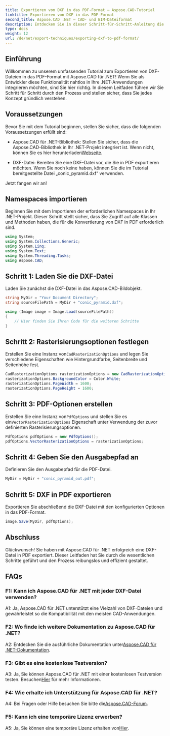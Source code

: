 ```yaml
---
title: Exportieren von DXF in das PDF-Format – Aspose.CAD-Tutorial
linktitle: Exportieren von DXF in das PDF-Format
second_title: Aspose.CAD .NET – CAD- und BIM-Dateiformat
description: Entdecken Sie in dieser Schritt-für-Schritt-Anleitung die nahtlose Integration von Aspose.CAD für .NET, um DXF-Dateien mühelos in PDF zu exportieren.
type: docs
weight: 12
url: /de/net/export-techniques/exporting-dxf-to-pdf-format/
---
```

## Einführung

Willkommen zu unserem umfassenden Tutorial zum Exportieren von DXF-Dateien in das PDF-Format mit Aspose.CAD für .NET! Wenn Sie als Entwickler diese Funktionalität nahtlos in Ihre .NET-Anwendungen integrieren möchten, sind Sie hier richtig. In diesem Leitfaden führen wir Sie Schritt für Schritt durch den Prozess und stellen sicher, dass Sie jedes Konzept gründlich verstehen.

## Voraussetzungen

Bevor Sie mit dem Tutorial beginnen, stellen Sie sicher, dass die folgenden Voraussetzungen erfüllt sind:

- Aspose.CAD für .NET-Bibliothek: Stellen Sie sicher, dass die Aspose.CAD-Bibliothek in Ihr .NET-Projekt integriert ist. Wenn nicht, können Sie es hier herunterladen[Webseite](https://releases.aspose.com/cad/net/).

- DXF-Datei: Bereiten Sie eine DXF-Datei vor, die Sie in PDF exportieren möchten. Wenn Sie noch keine haben, können Sie die im Tutorial bereitgestellte Datei „conic_pyramid.dxf“ verwenden.

Jetzt fangen wir an!

## Namespaces importieren

Beginnen Sie mit dem Importieren der erforderlichen Namespaces in Ihr .NET-Projekt. Dieser Schritt stellt sicher, dass Sie Zugriff auf alle Klassen und Methoden haben, die für die Konvertierung von DXF in PDF erforderlich sind.

```csharp
using System;
using System.Collections.Generic;
using System.Linq;
using System.Text;
using System.Threading.Tasks;
using Aspose.CAD;
```

## Schritt 1: Laden Sie die DXF-Datei

Laden Sie zunächst die DXF-Datei in das Aspose.CAD-Bildobjekt.

```csharp
string MyDir = "Your Document Directory";
string sourceFilePath = MyDir + "conic_pyramid.dxf";

using (Image image = Image.Load(sourceFilePath))
{
    // Hier finden Sie Ihren Code für die weiteren Schritte
}
```

## Schritt 2: Rasterisierungsoptionen festlegen

 Erstellen Sie eine Instanz von`CadRasterizationOptions` und legen Sie verschiedene Eigenschaften wie Hintergrundfarbe, Seitenbreite und Seitenhöhe fest.

```csharp
CadRasterizationOptions rasterizationOptions = new CadRasterizationOptions();
rasterizationOptions.BackgroundColor = Color.White;
rasterizationOptions.PageWidth = 1600;
rasterizationOptions.PageHeight = 1600;
```

## Schritt 3: PDF-Optionen erstellen

 Erstellen Sie eine Instanz von`PdfOptions` und stellen Sie es ein`VectorRasterizationOptions` Eigenschaft unter Verwendung der zuvor definierten Rasterisierungsoptionen.

```csharp
PdfOptions pdfOptions = new PdfOptions();
pdfOptions.VectorRasterizationOptions = rasterizationOptions;
```

## Schritt 4: Geben Sie den Ausgabepfad an

Definieren Sie den Ausgabepfad für die PDF-Datei.

```csharp
MyDir = MyDir + "conic_pyramid_out.pdf";
```

## Schritt 5: DXF in PDF exportieren

Exportieren Sie abschließend die DXF-Datei mit den konfigurierten Optionen in das PDF-Format.

```csharp
image.Save(MyDir, pdfOptions);
```

## Abschluss

Glückwunsch! Sie haben mit Aspose.CAD für .NET erfolgreich eine DXF-Datei in PDF exportiert. Dieser Leitfaden hat Sie durch die wesentlichen Schritte geführt und den Prozess reibungslos und effizient gestaltet.

## FAQs

### F1: Kann ich Aspose.CAD für .NET mit jeder DXF-Datei verwenden?

A1: Ja, Aspose.CAD für .NET unterstützt eine Vielzahl von DXF-Dateien und gewährleistet so die Kompatibilität mit den meisten CAD-Anwendungen.

### F2: Wo finde ich weitere Dokumentation zu Aspose.CAD für .NET?

 A2: Entdecken Sie die ausführliche Dokumentation unter[Aspose.CAD für .NET-Dokumentation](https://reference.aspose.com/cad/net/).

### F3: Gibt es eine kostenlose Testversion?

 A3: Ja, Sie können Aspose.CAD für .NET mit einer kostenlosen Testversion testen. Besuchen[Hier](https://releases.aspose.com/) für mehr Informationen.

### F4: Wie erhalte ich Unterstützung für Aspose.CAD für .NET?

 A4: Bei Fragen oder Hilfe besuchen Sie bitte die[Aspose.CAD-Forum](https://forum.aspose.com/c/cad/19).

### F5: Kann ich eine temporäre Lizenz erwerben?

 A5: Ja, Sie können eine temporäre Lizenz erhalten von[Hier](https://purchase.aspose.com/temporary-license/).